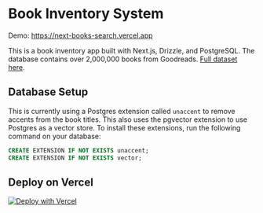 # Book Inventory System

Demo: https://next-books-search.vercel.app

This is a book inventory app built with Next.js, Drizzle, and PostgreSQL. The database contains over 2,000,000 books from Goodreads. [Full dataset here](https://mengtingwan.github.io/data/goodreads.html).

## Database Setup

This is currently using a Postgres extension called `unaccent` to remove accents from the book titles. This also uses the pgvector extension to use Postgres as a vector store. To install these extensions, run the following command on your database:

```sql
CREATE EXTENSION IF NOT EXISTS unaccent;
CREATE EXTENSION IF NOT EXISTS vector;
```

## Deploy on Vercel

[![Deploy with Vercel](https://vercel.com/button)](https://vercel.com/templates/next.js/next-book-inventory)

